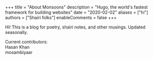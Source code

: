 +++
title = "About Monsoons"
description = "Hugo, the world's fastest framework for building websites"
date = "2020-02-02"
aliases = ["hi"]
authors = ["Shairi folks"]
enableComments = false
+++

Hi! This is a blog for poetry, shairi notes, and other musings. Updated seasonally. 

Current contributors: \
Hasan Khan \
mosambiyaar 
